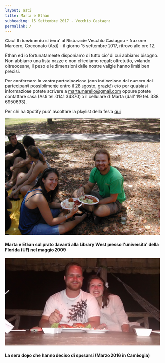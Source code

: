 ```yaml
---
layout: asti
title: Marta e Ethan
subheading: 15 Settembre 2017 - Vecchio Castagno
permalink: /
---
```


Ciao!
Il ricevimento si terra' al Ristorante Vecchio Castagno - frazione Maroero, Cocconato (Asti) - il giorno 15 settembre 2017, ritrovo alle ore 12.

Ethan ed io fortunatamente disponiamo di tutto cio' di cui abbiamo bisogno. Non abbiamo una lista nozze e non chiediamo regali; oltretutto, volando oltreoceano, il peso e le dimensioni delle nostre valigie hanno limiti ben precisi.

Per confermare la vostra partecipazione (con indicazione del numero dei partecipanti possibilmente entro il 28 agosto, grazie!) e/o per qualsiasi informazione potete scrivere a marta.marello@gmail.com oppure potete contattare casa (Asti tel. 0141 34370) o il cellulare di Marta (dall’ 1/9 tel. 338 6950693). 

Per chi ha Spotify puo' ascoltare la playlist della festa [qui](https://open.spotify.com/user/amarela15/playlist/0gCHdbNgpDOhs39ZydBBt0)

![Marta and Ethan in front of Library West at UF](/img/krishna-lunch.jpg)
 
#### Marta e Ethan sul prato davanti alla Library West presso l'universita' della Florida (UF) nel maggio 2009


 ![Bla bla](/img/crab-dinner.jpg)
 
#### La sera dopo che hanno deciso di sposarsi (Marzo 2016 in Cambogia)
